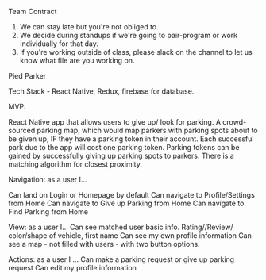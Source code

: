 Team Contract

1. We can stay late but you're not obliged to.
2. We decide during standups if we're going to pair-program or work individually for that day.
3. If you're working outside of class, please slack on the channel to let us know what file are you working on.


Pied Parker

Tech Stack - React Native, Redux, firebase for database.


MVP: 

React Native app that allows users to give up/ look for parking. A crowd-sourced parking map, which would map parkers with parking spots about to be given up, IF they have a parking token in their account. Each successful park due to the app will cost one parking token. Parking tokens can be gained by successfully giving up parking spots to parkers. There is a matching algorithm for closest proximity.

Navigation: as a user I…


Can land on Login or Homepage by default
Can navigate to Profile/Settings from Home
Can navigate to Give up Parking from Home
Can navigate to Find Parking from Home

View: as a user I…
Can see matched user basic info. Rating//Review/ color/shape of vehicle, first name
Can see my own profile information
Can see a map - not filled with users - with two button options.


Actions: as a user I …
Can make a parking request or give up parking request
Can edit my profile information

